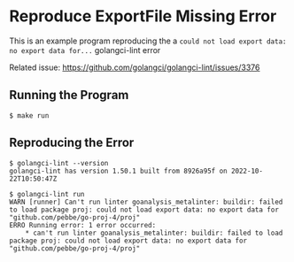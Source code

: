# Reproduce ExportFile Missing Error

This is an example program reproducing the a `could not load export data: no export data for...` golangci-lint error

Related issue: https://github.com/golangci/golangci-lint/issues/3376

## Running the Program

````shell
$ make run 
````

## Reproducing the Error

```shell
$ golangci-lint --version
golangci-lint has version 1.50.1 built from 8926a95f on 2022-10-22T10:50:47Z

$ golangci-lint run
WARN [runner] Can't run linter goanalysis_metalinter: buildir: failed to load package proj: could not load export data: no export data for "github.com/pebbe/go-proj-4/proj"
ERRO Running error: 1 error occurred:
	* can't run linter goanalysis_metalinter: buildir: failed to load package proj: could not load export data: no export data for "github.com/pebbe/go-proj-4/proj"
```

